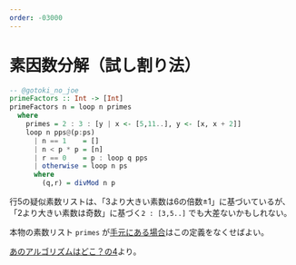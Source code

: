 ```yaml
---
order: -03000
---
```

# 素因数分解（試し割り法）

```haskell #
-- @gotoki_no_joe
primeFactors :: Int -> [Int]
primeFactors n = loop n primes
  where
    primes = 2 : 3 : [y | x <- [5,11..], y <- [x, x + 2]]
    loop n pps@(p:ps)
      | n == 1    = []
      | n < p * p = [n]
      | r == 0    = p : loop q pps
      | otherwise = loop n ps
      where
        (q,r) = divMod n p
```

行5の疑似素数リストは、「3より大きい素数は6の倍数±1」に基づいているが、
「2より大きい素数は奇数」に基づく`2 : [3,5..]` でも大差ないかもしれない。

本物の素数リスト `primes` が[手元にある場合](primes/)はこの定義をなくせばよい。

[あのアルゴリズムはどこ？の4](/readings/whereis/04.primefactors/)より。
